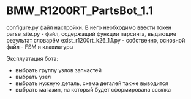# BMW_R1200RT_PartsBot_1.1

configure.py файл настройки. В него необходимо ввести токен
parse_site.py - файл, содержащий функции парсинга, выдающие результат словарём
exist_r1200rt_k26_1.1.py - собственно, основной файл - FSM и клавиатуры


Эксплуатация бота:
- выбрать группу узлов запчастей
- выбрать узел
- выбрать нужную деталь, схема деталей также выводится
- выбрать магазин, на который будет сформирована ссылка
